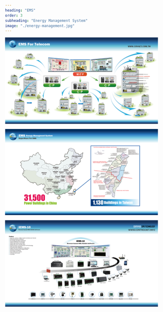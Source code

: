 ```yaml
---
heading: "EMS"
order: 3
subheading: "Energy Management System"
image: "./energy-management.jpg"
---
```

![EMS](00.jpg)

![EMS](01.jpg)

![EMS](06.jpg)
